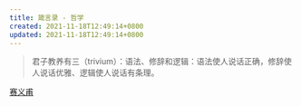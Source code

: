 ```yaml
---
title: 箴言录 - 哲学
created: 2021-11-18T12:49:14+0800
updated: 2021-11-18T12:49:14+0800
---
```



> 君子教养有三（trivium）：语法、修辞和逻辑：语法使人说话正确，修辞使人说话优雅、逻辑使人说话有条理。

[赛义甫](https://site.douban.com/145723/room/3728966/)
